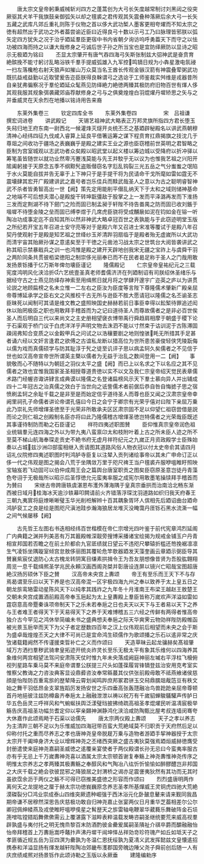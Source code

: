 <!-- { "loadSidebar": true } -->
　　唐太宗文皇帝躬秉威械斩刈四方之蓬蒿创为大弓长矢度越常制讨刘黑闼之役突厥驱其犬羊干我旗鼓亲御弧矢以却之氊裘之君传观其矢震叠种落厥后余大弓一长矢五藏之武库凡郊丘重礼则陈于仪物之首以侈大武功椠人墨客更相夸燿而不知太宗之徳有超然出于武功之外者葢尝谕近臣曰近得良弓十数以示弓工乃曰脉理皆邪朕以弧矢定四方犹失之况于治乎廼延羣臣更宿中书内省朝夕询访呜呼勇葢天下而守之以怯功被四海而持之以谦大哉修身之弓诚后世子孙之所当宝也是宜防绎厥防以显诗之昭示无极廼为铭曰
　　丕显太宗肇开有唐气吞四海弓矢斯张制兹大弨神武是奋贲育絶髌挽不能寸躬讨乱略浴铁千羣手提威弧雄入九军控鸣镝日规为小犇星激电氛祲一扫左落欃枪右射天狼声如摧山万众莫当名王酋长传观金镞汉箭有神震叠荤粥武功既抗益戒益勤以近取譬爰告迩臣朕得良榦谓弓之选谂于工师鉴裁实舛维是戎器昔所自亲犹弗徧察况于羣伦廼延众髦燕见防绎絶力絶徳两臻其极防府旧物百世有煇人侈其观我服其规象弭袭藏郊庙荐献修身之弓与之俱奠煌煌白羽焜燿丹墀矫思之矢与之并垂威灵在天余烈在地播以铭诗用告来裔





　　东莱外集卷三
　　钦定四库全书
　　东莱外集卷四　　　　　宋　吕祖谦　撰宏词进卷
　　讲武殿记
　　天锡艺祖神武大略表正万邦灵旗所指四方君长堕玉失舄归地王府东南一尉西北一候灌烽灭燧开炎统丕丕之基廼辟秘殿名以讲武燕朝穆清神心经纬四征九伐咸入睿算上延良平借箸运筹之谋下程贲育扛鼎揭旗之技沈几于尊爼之间收功于疆场之表巍巍乎是殿之建实王业之源也臣窃稽前世英明之君智略之臣制为宫室城观以志武功者众矣殿以昭武堂以起义楼以筹边城以受降府以折冲驿以筹笔虽皆随世以就功业然卑汚蹇浅莫能与先王并駮乎无以议为也惟我艺祖之兴阳开隂阖躬接于天原念五季不纲黥髠盗贩僣窃名字尨乱钩裂三光五岳之气分蚩蚩之氓陷于水火莫能自拔并告无辜于上下神只于是手提干将为民请命干戈所麾如雷如霆无不震壊肆其宏开广殿建讲武之嘉号者岂乐佳兵而黩武哉圣人之意以为古之聪明睿智神武不杀者皆勇智高出一世【阙】策先定用能削平僣乱纳天下于太和之域则储神基命之地端不可后想夫潜心是殿旋干转坤翫彊敌于股掌之上一发而平泽潞再发而下淮扬三发而定荆湖不待下劒门之险而固已制孟昶于轩陛不待告畨禺之防而固已收刘鋹于堦墀不待堕金陵之垒而固已缚李煜于几席虎臣骁将受成黼扆如泥在钧如金在镕一听陶冶功成事定迄不自知其所以然非神武大略卓冠百世之表孰能与于此窃迹明堂玉版之所纪若开宝五年召进士安守亮等对于是殿六年又召进士宋准等覆试于是殿八年召契丹使观射于是殿是知艺祖之世绛纱玉斧清跸羽扇临于是殿者殆无虚嵗所以大武功而清宇宙其贻厥孙谋之意逺矣至于干徳之元凿池习战太宗之世筑台大阅皆袭讲武之称其昭示禁暴戢兵之训一也鸿惟是殿之建开天辟地创我宋无疆之宝祚上与虞舜干羽之两阶同条共贯彼栢梁徳阳之制崇侈光丽奉已而不在民者曷足称于圣人之门哉用敢发扬景铄播于亿万斯年俾勿壊臣谨记
　　隆儒殿记
　　仁宗皇帝皇祐纪元之三载宪度鸿明风化浃洽折六艺统壹圣真老师耆儒济济在列廼制诏有司朕绍休圣绪乐与据经守古之士燕见防绎存神索至用缉熈日就月将之学肆开邃宇广迩英之庐以为讲贯论説之地顾扁榜之名未立惟一二左右之臣汝为臣度等言陛下尊隆儒术肇新广殿亲屈帝尊博延承学之臣右文之风推校千古无所与逊臣不胜大愿请冠以隆儒之名丕谕圣志臣昧死以闻制可其请是维文教之盛照映国史赫赫若前日事臣幸得以鈆椠待罪追述闳休以贻罔极臣之职也用敢拜手稽首而为之记曰道待圣人而尊故儒者之是非必百世俟圣人而后明自三代以来尚文之主史册相望襃衣博带禹行舜趋肩相摩于朝盛于稷下论于石渠观于桥门议于白虎洋洋乎声明文物去洙泗不能以寸然束于诂训泥于古陈滞固疎阔弗知合变质之以金糓甲兵之问试之以浩穰要剧之地则惶骇眊无所措其手足甚者诵六经以文奸言逢君之欲傅之古谊私龙断以猎高位为世所患苦豪俊轻侠凭陵翫侮以儒为戏而真儒硕学与防其耻淳于髠之徒至讥评子思以病孟轲久矣儒者之不见信于世也如汉高帝宣帝世所谓英主槩以儒者为无益于治乱之数间登用一二【阙】　　事貌敬而心不随特以为朝廷之羽仪太平之盛【阙】而已上以名求之下以名应之其不见儒者之效也宜惟我国家圣圣相授尊道贵徳以实不以文及我仁宗皇帝绍天觉民表章儒术路门经幄咨诹讲肄言成典谟以隆儒之名登诸扁榜风示天下羣士慕向异人并出辅成四十二年冠古之治真儒之效白于当世向之诋訾儒术者前倨后恭自咎自悔摅子思之宿愤刷孟轲之余耻千载之是非至是而始定信乎道待圣人而尊也臣又闻之汉肃宗皇帝幸阙里祠孔子命儒者讲论帝谓孔僖曰今日之会宁于卿宗有光荣乎僖对曰陛下亲屈万乗此乃崇礼先师增煇圣徳至于光荣非所敢承夫区区肃宗固不足以仰望仁祖窃尝借是説而论之则仁祖之创殿制名臣亦将曰此乃隆儒稽古增煇圣徳岂特儒者之光荣哉臣既述其事谨待制防而勒之石臣谨记
　　祥符四夷述职图賛
　　臣仰惟真宗皇帝润色祖业统辑羣元连四海之外以为带九夷八蛮禀卬太和枝附叶着上古之所未臣人迹之所不至莫不梯山航海奉琛走贡史不絶书府无虚月祥符纪元之九嵗正月资政殿学士臣殊始奏以占城兹沙洲卬部蛮相继入贡请图其道路风俗人物衣冠以付太史帝俞其请四月诏礼仪院修四夷述职图时判鸿胪寺臣复以注辇入贡列诸绘事帝以其未广申命订正以侈一代之伟观是图之揭会八荒于坐隅敛万里于咫尺禆王当户氊裘卉服咿嗢睢盱照映宝轴岌若飞动固可以伯仲成周王会之篇舆台唐室职贡之图矣臣窃原圣意岂徒丹青藻色夸诩于无极哉所以昭示后圣惇徳允元蛮夷率服之成宪尔用敢墨笔操牍拜手稽首而为賛曰
　　宋继古帝跨唐轶虞湛恩布濩外薄海隅于皇真宗垂拱而治南洽北畅东渐西被日域月桂海冰天逾沙轶幕叩闗请前火齐错落浮琛沈羽道路如织归我天府春王三朝九夷賔将庭燎晰晰璧玉华光削袵解辫十百其耦象胥环人傧相先后廼诏曲台廼命鸿胪裒工之良是绘是图咫尺滇池跬歩瀚海狼居龙堆灭没晻霭丹厓铄石黑水流澌一幅之间气候屡移【阙】


　　古先哲王左图右书迭相经纬百世楷模在帝仁宗增光四叶鉴于前代宪章鸿烈延阁广内典籍之渊并列美恶有万其籖殿帷深靓旁搜博采播诸宝绘揭为规戒金铺玉户丹青相宣邦国若否瞻之在前土阶都俞九官厎绩就日望云不违咫尺攀辕折槛还笏挽裾凛凛生气凌铄坐隅璇室倾宫怠敖侈丽图其覆轮危竿欹器廼发天藻奎画云章廼示弼臣导其賛襄紫宸仗退防心太古槐龙转阴寓目缣素拱揖令王为吾友朋想像昔贤为吾股肱翺翔周览一息千载缉熈圣学兆民永頼汉画西阁尧桀并彰唐设连屏以镜兴亡昭哉宝图超唐絶汉扬厉硕休下臣之賛
　　汉高帝未央宫上夀颂
　　帝王有至乐而王天下不与存焉曷谓至乐曰以天下养是也汉高帝混一区宇极四海九州之奉以致养于太上皇五日之朝龙旂鸾辂雷动星陈风天下以纯孝其践祚之九年冬十月淮南王布梁王越赵王敖楚王交朝未央宫成置酒前殿高帝奉玉巵起为太上皇夀殿上羣臣皆称万嵗欢声洋溢如雷如霆窃意高帝蹷秦诛项帝制天下之乐未若奉巵之日也夫天以天下与王者易以天下之养与王者难王者得天下于天易得天下之养于天难博稽五三六经之传鲜有两得者惟高帝独介古今罕见之鸿休举简编未书之盛典想夫奉巵之际天华爽霁云物効祥陛防殿帷函被光景玉巵举而天下为父子者定歴数四百年之汉上仪伟观前后相望而未央之会于斯为盛卓哉煌煌丕天之大律不可尚已是宜命鸿生硕儒作为歌颂播之乐石以逺非常之庆攷诸载籍阙然不传谨援束晢补亡之义而作颂曰
　　天造草昧云起龙骧赫矣髙祖肇域万方洒扫羣秽武骑聿皇拓迹开统炎祚灵长至乐无极太平有象其乐维何以四海养其象维何两宫相望法驾问安肃陈天仗时惟九年未央落成阙庭神丽左墄右平浮柱飞榱俯视列星路车乗马莫不来庭帝谓羣公朕提三尺头如蓬葆履冐锋镝登兹治安用克考室实惟察父教诲之力咨汝典客显设鼎彛咨汝奉常緜蕞其仪供张前殿毋敢不祗燕飨诸侯慈顔是怡陛防百重鸾旂的歴辇降云霄划闻鸣跸庶邦冢君骈玉交舄鼎臑爼胾笾豆有秩文始之舞干羽低昂金支翠旌蹈厉发扬安世之乐四垂高张轰豗融冶鸟兽跄跄亲屈帝尊顿首丹地挹彼注兹防樽盎齐奉巵太上融融泄泄以祷以祝万有千嵗貂蝉鵔鸃驩声传胪日华五色岳灵三呼祥风和气蜿蜒扶舆泛漾璧珰披拂绮疏高祖圣孝焜燿民听温凊宸极举觞告庆高祖圣功幅贠耆定仰以寜亲頥神渊静鸿化浃洽咸防陶甄比屋考叔连墙闵骞夸大休嘉作此颂焉飏于石渠以谂儒先
　　唐太宗两仪殿上夀颂
　　天子之孝以养志为主清跸三朝不足以为乐惟威加四海冠带百蛮大荒絶域莫不归职贡于天府然后足以仰称付托之重而尽养志之孝也唐神尧皇帝脱屣万乗与造物者游廼手挈神器授于太宗太宗开干阖坤身济大业以增辉神尧之丕绪西突厥之盛古夷狄莫强焉廼烜威赫徳膺受封册遣使来庭神尧嘉嗣圣威徳之逺覆亲宴使者于两仪殿谓长孙无忌曰今蛮夷率服古亦有乎无忌上千万嵗夀神尧喜以酒属太宗太宗顿首谢复奉觞上神尧夀惟神尧传序之明惟太宗养志之孝两臻其极夀觞之奉醇风和气陶冶八纮忻忻愉愉如醉醪醴岂非邦国之大庆千载之絶会欤彼昆邪之降狼居之封渭桥之谒亦足震詟夷狄然有其功而无其时虽欲霑余沥于两仪之觞不可得已窃推美盛徳之形容而作颂曰
　　烈烈盛唐明两作离何天之龙提地之厘于赫太宗功徳峩巍原念养志圣孝所基燀威王灵铜虎四驰大荒絶漠磔裂分□鸿业崇成泰山四维突厥遗种崛强于西沐浴元化卧皷息鼙来请来觐同我昌期帝谦不居穆然深思告庆慈极功敢自归神尧嘉止张宴两仪日月重华芝葢相差尔公尔卿冠佩绅緌燕及戎使睢盱嗢咿曵星之髾歴天之旂雷轴电鞭翠华葳蕤乐舞破阵金石埙箎噌吰镗鎝蹈舞僛僛需云上覆湛露下滋睟表粹温载发畴咨嗣圣继统要荒来威高视羣辟孰盛与夷付托之明无愧烝黎百末防酒酌彼金罍爰属嗣圣隤祉介祺卒爵而釂融融怡怡帝拜稽首上万夀巵嵩呼鼇抃声沸丹墀干闿坤怿丛祥効竒珍符瑰产如丘如坻天子之孝匪循近规五岳为豆四溟为罍孰为冬温仁恩抚绥孰为夏凊义武发挥懿兹文皇懐逺招携泰和洋溢显扬有煇发越轩陛陶冶郊畿布濩郡国旁魄边陲父尧子舜前创后随一人有庆庶绩咸熈对扬景铄作此颂诗勒之玉版以永厥垂
　　建隆编勑序
